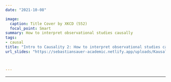 ```yaml
---
date: "2021-10-08"

image:
  caption: Title Cover by XKCD (552)
  focal_point: Smart
summary: How to interpret observational studies causally
tags:
- causal
title: "Intro to Causality 2: How to interpret observational studies causally"
url_slides: "https://sebastiansauer-academic.netlify.app/uploads/Kausal-Workshop-2021-10-08.pdf"



---
```



---


 
 



